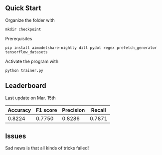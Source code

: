 ## Quick Start

Organize the folder with

```
mkdir checkpoint
```

Prerequisites

```
pip install aimodelshare-nightly dill pydot regex prefetch_generator tensorflow_datasets
```

Activate the program with

```
python trainer.py
```



## Leaderboard

Last update on Mar. 15th

| Accuracy | F1 score | Precision | Recall |
| -------- | -------- | --------- | ------ |
| 0.8224   | 0.7750   | 0.8286    | 0.7871 |



## Issues

Sad news is that all kinds of tricks failed!
